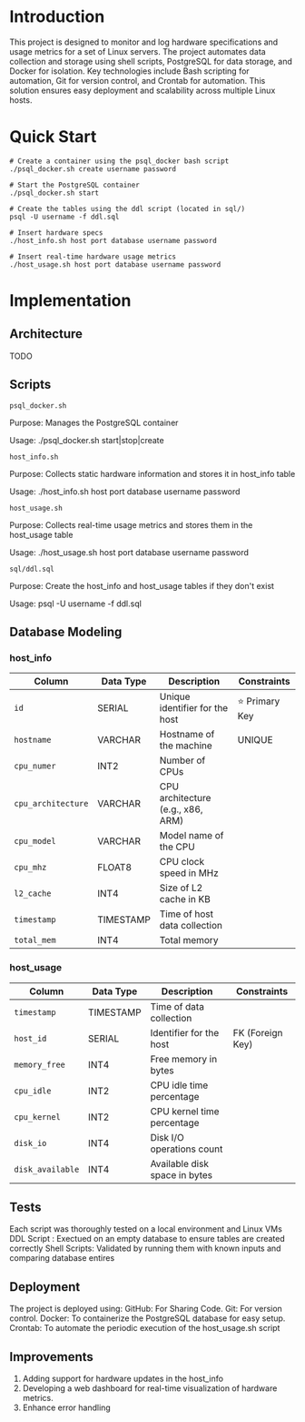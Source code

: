 # Introduction
This project is designed to monitor and log hardware specifications and usage metrics for a set of Linux servers. The project automates data collection and storage using shell scripts, PostgreSQL for data storage, and Docker for isolation. Key technologies include Bash scripting for automation, Git for version control, and Crontab for automation. This solution ensures easy deployment and scalability across multiple Linux hosts.

# Quick Start
```
# Create a container using the psql_docker bash script
./psql_docker.sh create username password

# Start the PostgreSQL container
./psql_docker.sh start

# Create the tables using the ddl script (located in sql/)
psql -U username -f ddl.sql

# Insert hardware specs
./host_info.sh host port database username password 

# Insert real-time hardware usage metrics 
./host_usage.sh host port database username password
```

# Implementation
## Architecture
TODO

## Scripts
`psql_docker.sh`

Purpose: Manages the PostgreSQL container

Usage: ./psql_docker.sh start|stop|create


`host_info.sh`

Purpose: Collects static hardware information and stores it in host_info table

Usage: ./host_info.sh host port database username password


`host_usage.sh`

Purpose: Collects real-time usage metrics and stores them in the host_usage table

Usage: ./host_usage.sh host port database username password


`sql/ddl.sql`

Purpose: Create the host_info and host_usage tables if they don't exist

Usage: psql -U username -f ddl.sql

## Database Modeling
### host_info
| **Column**           | **Data Type**   | **Description**                      | **Constraints**       |
|-----------------------|-----------------|--------------------------------------|-----------------------|
| `id`                 | SERIAL          | Unique identifier for the host       | ⭐ Primary Key        |
| `hostname`           | VARCHAR         | Hostname of the machine              | UNIQUE               |
| `cpu_numer`          | INT2            | Number of CPUs                       |                       |
| `cpu_architecture`   | VARCHAR         | CPU architecture (e.g., x86, ARM)    |                       |
| `cpu_model`          | VARCHAR         | Model name of the CPU                |                       |
| `cpu_mhz`            | FLOAT8          | CPU clock speed in MHz               |                       |
| `l2_cache`           | INT4            | Size of L2 cache in KB               |                       |
| `timestamp`          | TIMESTAMP       | Time of host data collection         |                       |
| `total_mem`          | INT4            | Total memory                         |                       |

### host_usage
| **Column**         | **Data Type**   | **Description**                  | **Constraints**       |
|---------------------|-----------------|----------------------------------|-----------------------|
| `timestamp`        | TIMESTAMP       | Time of data collection          |                       |
| `host_id`          | SERIAL          | Identifier for the host          | FK (Foreign Key)      |
| `memory_free`      | INT4            | Free memory in bytes             |                       |
| `cpu_idle`         | INT2            | CPU idle time percentage         |                       |
| `cpu_kernel`       | INT2            | CPU kernel time percentage       |                       |
| `disk_io`          | INT4            | Disk I/O operations count        |                       |
| `disk_available`   | INT4            | Available disk space in bytes    |                       |




## Tests
Each script was thoroughly tested on a local environment and Linux VMs
DDL Script : Exectued on an empty database to ensure tables are created correctly
Shell Scripts: Validated by running them with known inputs and comparing database entires

## Deployment
The project is deployed using:
GitHub: For Sharing Code.
Git: For version control.
Docker: To containerize the PostgreSQL database for easy setup.
Crontab: To automate the periodic execution of the host_usage.sh script

## Improvements
1. Adding support for hardware updates in the host_info
2. Developing a web dashboard for real-time visualization of hardware metrics.
3. Enhance error handling
